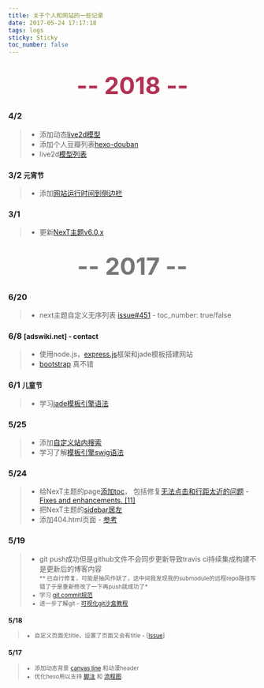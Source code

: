 ```yaml
---
title: 关于个人和网站的一些记录
date: 2017-05-24 17:17:18
tags: logs
sticky: Sticky
toc_number: false
---
```

## <center><font size=13px color="#b33054">-- 2018 --</font></center>
### **4/2**
>- 添加动态[live2d模型](https://github.com/EYHN/hexo-helper-live2d)
>- 添加个人豆瓣列表[hexo-douban](https://github.com/mythsman/hexo-douban)
>- live2d[模型列表](https://github.com/xiaoski/live2d_models_collection)
### **3/2** <small> 元宵节 </small>
>- 添加[网站运行时间到侧边栏](https://reuixiy.github.io/technology/computer/computer-aided-art/2017/06/09/hexo-next-optimization.html#%E4%BE%A7%E6%A0%8F%E5%8A%A0%E5%85%A5%E5%B7%B2%E8%BF%90%E8%A1%8C%E7%9A%84%E6%97%B6%E9%97%B4)
### **3/1**
>- 更新[NexT主题v6.0.x](https://github.com/theme-next/hexo-theme-next)

## <center><font size=13px color="#777">-- 2017 --</font></center>
### **6/20**
>- next主题自定义无序列表 [issue#451](https://github.com/iissnan/hexo-theme-next/pull/451) - toc_number: true/false

### **6/8** <small>[adswiki.net] - contact</small>
>- 使用node.js，[express.js](http://expressjs.com/zh-cn/)框架和jade模板搭建网站
>- [bootstrap](http://www.bootcss.com/) 真不错

### **6/1** <small> 儿童节 </small>
>- 学习[jade模板引擎语法](http://blog.jayself.com/2014/07/28/Jade/)

### **5/25**
>- 添加[自定义站内搜索](https://github.com/iissnan/hexo-theme-next/wiki/%E8%87%AA%E5%AE%9A%E4%B9%89%E7%AB%99%E5%86%85%E6%90%9C%E7%B4%A2)
>- 学习了解[模板引擎swig语法](http://jinfang.oschina.io/posts/124966c9/)

### **5/24**
>- 给NexT主题的page[添加toc](https://github.com/iissnan/hexo-theme-next/commit/d3b4b158bd611cb336f9c97e118384fb216b43bf)， 包括修复[无法点击和行距太近的问题](https://github.com/iissnan/hexo-theme-next/commit/50dd71efb7742de72dd4e7bad10d7f22643950d7) - [Fixes and enhancements. [11]](https://github.com/iissnan/hexo-theme-next/pull/1649)
>- 把NexT主题的[sidebar居左](/2017/05/24/hexo-theme-next-set-sidebar-to-left/)
>- 添加404.html页面 - [参考](https://github.com/chuangwailinjie/chuangwailinjie.github.io/blob/master/404.html)

### **5/19**
>- git push成功但是github文件不会同步更新导致travis ci持续集成构建不是更新后的博客内容  
> <small>** 已自行修复，可能是抽风作妖了，这中间我发现我的submodule的远程repo路径写错了于是重新修改了一下再push就成功了*
>- 学习 [git commit规范](https://docs.google.com/document/d/1QrDFcIiPjSLDn3EL15IJygNPiHORgU1_OOAqWjiDU5Y/edit)
>- 进一步了解git - [可视化git沙盒教程](http://learngitbranching.js.org/)

### **5/18** 
>- 自定义页面无title，设置了页面又会有title - [[Issue](https://github.com/iissnan/hexo-theme-next/issues/1367)]

### **5/17** 
>- 添加动态背景 [canvas line](http://canvas.migong.org/200.html) 和动漫header 
>- 优化hexo用以支持 [脚注](http://kchen.cc/2016/11/10/footnotes-in-hexo/) 和 [流程图](https://github.com/bubkoo/hexo-filter-flowchart) 